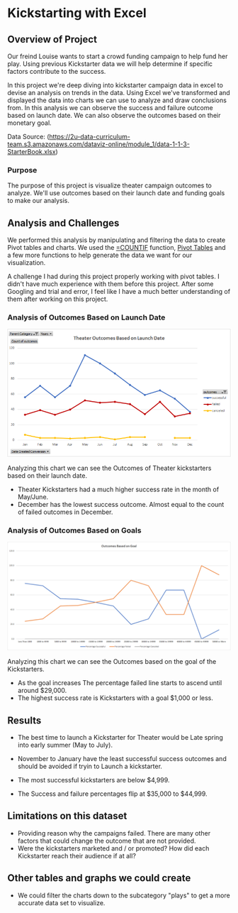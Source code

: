 # Kickstarting with Excel

## Overview of Project

Our freind Louise wants to start a crowd funding campaign to help fund her play. Using previous Kickstarter data we will help determine if specific factors contribute to the success.

In this project we're deep diving into kickstarter campaign data in excel to devise an analysis on trends in the data. Using Excel we've transformed and displayed the data into charts we can use to analyze and draw conclusions from. In this analysis we can observe the success and failure outcome based on launch date. We can also observe the outcomes based on their monetary goal.

Data Source: (https://2u-data-curriculum-team.s3.amazonaws.com/dataviz-online/module_1/data-1-1-3-StarterBook.xlsx)

### Purpose

The purpose of this project is visualize theater campaign outcomes to analyze. We'll use outcomes based on their launch date and funding goals to make our analysis. 

## Analysis and Challenges

We performed this analysis by manipulating and filtering the data to create Pivot tables and charts. We used the [=COUNTIF](https://support.microsoft.com/en-us/office/countif-function-e0de10c6-f885-4e71-abb4-1f464816df34) function, [Pivot Tables](https://support.microsoft.com/en-us/office/create-a-pivottable-to-analyze-worksheet-data-a9a84538-bfe9-40a9-a8e9-f99134456576) and a few more functions to help generate the data we want for our visualization.

A challenge I had during this project properly working with pivot tables. I didn't have much experience with them before this project. After some Googling and trial and error, I feel like I have a much better understanding of them after working on this project. 

### Analysis of Outcomes Based on Launch Date

![Outcomes Based on Launch Date Chart](/Resources/Theater_Outcomes_vs_Launch.png)

Analyzing this chart we can see the Outcomes of Theater kickstarters based on their launch date. 

- Theater Kickstarters had a much higher success rate in the month of May/June.
- December has the lowest success outcome. Almost equal to the count of failed outcomes in December.

### Analysis of Outcomes Based on Goals

![Outcomes vs Goals Chart](/Resources/Outcomes_vs_Goals.png)

Analyzing this chart we can see the Outcomes based on the goal of the Kickstarters.

- As the goal increases The percentage failed line starts to ascend until around $29,000.
- The highest success rate is Kickstarters with a goal $1,000 or less.

## Results

- The best time to launch a Kickstarter for Theater would be Late spring into early summer (May to July). 
- November to January have the least successful success outcomes and should be avoided if tryin to Launch a kickstarter.

- The most successful kickstarters are below $4,999.
- The Success and failure percentages flip at $35,000 to $44,999.

## Limitations on this dataset

- Providing reason why the campaigns failed. There are many other factors that could change the outcome that are not provided. 
- Were the kickstarters marketed and / or promoted? How did each Kickstarter reach their audience if at all?


## Other tables and graphs we could create

- We could filter the charts down to the subcategory "plays" to get a more accurate data set to visualize. 
